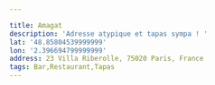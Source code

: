```yaml
---

title: Amagat
description: 'Adresse atypique et tapas sympa ! '
lat: '48.85804539999999'
lon: '2.396694799999999'
address: 23 Villa Riberolle, 75020 Paris, France
tags: Bar,Restaurant,Tapas
---
```

